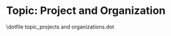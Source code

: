 Topic: Project and Organization
===============================

\dotfile topic_projects and organizations.dot